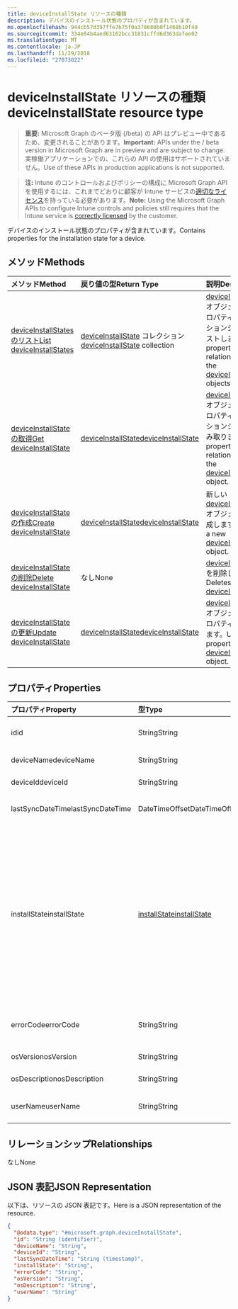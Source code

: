 ```yaml
---
title: deviceInstallState リソースの種類
description: デバイスのインストール状態のプロパティが含まれています。
ms.openlocfilehash: 944cb57d397ffe7b75f0a378680b0f1468b10f49
ms.sourcegitcommit: 334e84b4aed63162bcc31831cffd6d363dafee02
ms.translationtype: MT
ms.contentlocale: ja-JP
ms.lasthandoff: 11/29/2018
ms.locfileid: "27073022"
---
```

# <a name="deviceinstallstate-resource-type"></a><span data-ttu-id="9ee40-103">deviceInstallState リソースの種類</span><span class="sxs-lookup"><span data-stu-id="9ee40-103">deviceInstallState resource type</span></span>

> <span data-ttu-id="9ee40-104">**重要:** Microsoft Graph のベータ版 (/beta) の API はプレビュー中であるため、変更されることがあります。</span><span class="sxs-lookup"><span data-stu-id="9ee40-104">**Important:** APIs under the / beta version in Microsoft Graph are in preview and are subject to change.</span></span> <span data-ttu-id="9ee40-105">実稼働アプリケーションでの、これらの API の使用はサポートされていません。</span><span class="sxs-lookup"><span data-stu-id="9ee40-105">Use of these APIs in production applications is not supported.</span></span>

> <span data-ttu-id="9ee40-106">**注:** Intune のコントロールおよびポリシーの構成に Microsoft Graph API を使用するには、これまでどおりに顧客が Intune サービスの[適切なライセンス](https://go.microsoft.com/fwlink/?linkid=839381)を持っている必要があります。</span><span class="sxs-lookup"><span data-stu-id="9ee40-106">**Note:** Using the Microsoft Graph APIs to configure Intune controls and policies still requires that the Intune service is [correctly licensed](https://go.microsoft.com/fwlink/?linkid=839381) by the customer.</span></span>

<span data-ttu-id="9ee40-107">デバイスのインストール状態のプロパティが含まれています。</span><span class="sxs-lookup"><span data-stu-id="9ee40-107">Contains properties for the installation state for a device.</span></span>
## <a name="methods"></a><span data-ttu-id="9ee40-108">メソッド</span><span class="sxs-lookup"><span data-stu-id="9ee40-108">Methods</span></span>
|<span data-ttu-id="9ee40-109">メソッド</span><span class="sxs-lookup"><span data-stu-id="9ee40-109">Method</span></span>|<span data-ttu-id="9ee40-110">戻り値の型</span><span class="sxs-lookup"><span data-stu-id="9ee40-110">Return Type</span></span>|<span data-ttu-id="9ee40-111">説明</span><span class="sxs-lookup"><span data-stu-id="9ee40-111">Description</span></span>|
|:---|:---|:---|
|[<span data-ttu-id="9ee40-112">deviceInstallStates のリスト</span><span class="sxs-lookup"><span data-stu-id="9ee40-112">List deviceInstallStates</span></span>](../api/intune-books-deviceinstallstate-list.md)|<span data-ttu-id="9ee40-113">[deviceInstallState](../resources/intune-books-deviceinstallstate.md) コレクション</span><span class="sxs-lookup"><span data-stu-id="9ee40-113">[deviceInstallState](../resources/intune-books-deviceinstallstate.md) collection</span></span>|<span data-ttu-id="9ee40-114">[deviceInstallState](../resources/intune-books-deviceinstallstate.md) オブジェクトのプロパティとリレーションシップをリストします。</span><span class="sxs-lookup"><span data-stu-id="9ee40-114">List properties and relationships of the [deviceInstallState](../resources/intune-books-deviceinstallstate.md) objects.</span></span>|
|[<span data-ttu-id="9ee40-115">deviceInstallState の取得</span><span class="sxs-lookup"><span data-stu-id="9ee40-115">Get deviceInstallState</span></span>](../api/intune-books-deviceinstallstate-get.md)|[<span data-ttu-id="9ee40-116">deviceInstallState</span><span class="sxs-lookup"><span data-stu-id="9ee40-116">deviceInstallState</span></span>](../resources/intune-books-deviceinstallstate.md)|<span data-ttu-id="9ee40-117">[deviceInstallState](../resources/intune-books-deviceinstallstate.md) オブジェクトのプロパティとリレーションシップを読み取ります。</span><span class="sxs-lookup"><span data-stu-id="9ee40-117">Read properties and relationships of the [deviceInstallState](../resources/intune-books-deviceinstallstate.md) object.</span></span>|
|[<span data-ttu-id="9ee40-118">deviceInstallState の作成</span><span class="sxs-lookup"><span data-stu-id="9ee40-118">Create deviceInstallState</span></span>](../api/intune-books-deviceinstallstate-create.md)|[<span data-ttu-id="9ee40-119">deviceInstallState</span><span class="sxs-lookup"><span data-stu-id="9ee40-119">deviceInstallState</span></span>](../resources/intune-books-deviceinstallstate.md)|<span data-ttu-id="9ee40-120">新しい [deviceInstallState](../resources/intune-books-deviceinstallstate.md) オブジェクトを作成します。</span><span class="sxs-lookup"><span data-stu-id="9ee40-120">Create a new [deviceInstallState](../resources/intune-books-deviceinstallstate.md) object.</span></span>|
|[<span data-ttu-id="9ee40-121">deviceInstallState の削除</span><span class="sxs-lookup"><span data-stu-id="9ee40-121">Delete deviceInstallState</span></span>](../api/intune-books-deviceinstallstate-delete.md)|<span data-ttu-id="9ee40-122">なし</span><span class="sxs-lookup"><span data-stu-id="9ee40-122">None</span></span>|<span data-ttu-id="9ee40-123">[deviceInstallState](../resources/intune-books-deviceinstallstate.md) を削除します。</span><span class="sxs-lookup"><span data-stu-id="9ee40-123">Deletes a [deviceInstallState](../resources/intune-books-deviceinstallstate.md).</span></span>|
|[<span data-ttu-id="9ee40-124">deviceInstallState の更新</span><span class="sxs-lookup"><span data-stu-id="9ee40-124">Update deviceInstallState</span></span>](../api/intune-books-deviceinstallstate-update.md)|[<span data-ttu-id="9ee40-125">deviceInstallState</span><span class="sxs-lookup"><span data-stu-id="9ee40-125">deviceInstallState</span></span>](../resources/intune-books-deviceinstallstate.md)|<span data-ttu-id="9ee40-126">[deviceInstallState](../resources/intune-books-deviceinstallstate.md) オブジェクトのプロパティを更新します。</span><span class="sxs-lookup"><span data-stu-id="9ee40-126">Update the properties of a [deviceInstallState](../resources/intune-books-deviceinstallstate.md) object.</span></span>|

## <a name="properties"></a><span data-ttu-id="9ee40-127">プロパティ</span><span class="sxs-lookup"><span data-stu-id="9ee40-127">Properties</span></span>
|<span data-ttu-id="9ee40-128">プロパティ</span><span class="sxs-lookup"><span data-stu-id="9ee40-128">Property</span></span>|<span data-ttu-id="9ee40-129">型</span><span class="sxs-lookup"><span data-stu-id="9ee40-129">Type</span></span>|<span data-ttu-id="9ee40-130">説明</span><span class="sxs-lookup"><span data-stu-id="9ee40-130">Description</span></span>|
|:---|:---|:---|
|<span data-ttu-id="9ee40-131">id</span><span class="sxs-lookup"><span data-stu-id="9ee40-131">id</span></span>|<span data-ttu-id="9ee40-132">String</span><span class="sxs-lookup"><span data-stu-id="9ee40-132">String</span></span>|<span data-ttu-id="9ee40-133">エンティティのキー。</span><span class="sxs-lookup"><span data-stu-id="9ee40-133">Key of the entity.</span></span>|
|<span data-ttu-id="9ee40-134">deviceName</span><span class="sxs-lookup"><span data-stu-id="9ee40-134">deviceName</span></span>|<span data-ttu-id="9ee40-135">String</span><span class="sxs-lookup"><span data-stu-id="9ee40-135">String</span></span>|<span data-ttu-id="9ee40-136">デバイス名。</span><span class="sxs-lookup"><span data-stu-id="9ee40-136">Device name.</span></span>|
|<span data-ttu-id="9ee40-137">deviceId</span><span class="sxs-lookup"><span data-stu-id="9ee40-137">deviceId</span></span>|<span data-ttu-id="9ee40-138">String</span><span class="sxs-lookup"><span data-stu-id="9ee40-138">String</span></span>|<span data-ttu-id="9ee40-139">デバイス ID。</span><span class="sxs-lookup"><span data-stu-id="9ee40-139">Device Id.</span></span>|
|<span data-ttu-id="9ee40-140">lastSyncDateTime</span><span class="sxs-lookup"><span data-stu-id="9ee40-140">lastSyncDateTime</span></span>|<span data-ttu-id="9ee40-141">DateTimeOffset</span><span class="sxs-lookup"><span data-stu-id="9ee40-141">DateTimeOffset</span></span>|<span data-ttu-id="9ee40-142">最後の同期日時。</span><span class="sxs-lookup"><span data-stu-id="9ee40-142">Last sync date and time.</span></span>|
|<span data-ttu-id="9ee40-143">installState</span><span class="sxs-lookup"><span data-stu-id="9ee40-143">installState</span></span>|[<span data-ttu-id="9ee40-144">installState</span><span class="sxs-lookup"><span data-stu-id="9ee40-144">installState</span></span>](../resources/intune-books-installstate.md)|<span data-ttu-id="9ee40-145">電子ブックのインストールの状態。</span><span class="sxs-lookup"><span data-stu-id="9ee40-145">The install state of the eBook.</span></span> <span data-ttu-id="9ee40-146">可能な値は、`notApplicable`、`installed`、`failed`、`notInstalled`、`uninstallFailed`、`unknown` です。</span><span class="sxs-lookup"><span data-stu-id="9ee40-146">Possible values are: `notApplicable`, `installed`, `failed`, `notInstalled`, `uninstallFailed`, `unknown`.</span></span>|
|<span data-ttu-id="9ee40-147">errorCode</span><span class="sxs-lookup"><span data-stu-id="9ee40-147">errorCode</span></span>|<span data-ttu-id="9ee40-148">String</span><span class="sxs-lookup"><span data-stu-id="9ee40-148">String</span></span>|<span data-ttu-id="9ee40-149">インストール失敗のエラー コード。</span><span class="sxs-lookup"><span data-stu-id="9ee40-149">The error code for install failures.</span></span>|
|<span data-ttu-id="9ee40-150">osVersion</span><span class="sxs-lookup"><span data-stu-id="9ee40-150">osVersion</span></span>|<span data-ttu-id="9ee40-151">String</span><span class="sxs-lookup"><span data-stu-id="9ee40-151">String</span></span>|<span data-ttu-id="9ee40-152">OS バージョン。</span><span class="sxs-lookup"><span data-stu-id="9ee40-152">OS Version.</span></span>|
|<span data-ttu-id="9ee40-153">osDescription</span><span class="sxs-lookup"><span data-stu-id="9ee40-153">osDescription</span></span>|<span data-ttu-id="9ee40-154">String</span><span class="sxs-lookup"><span data-stu-id="9ee40-154">String</span></span>|<span data-ttu-id="9ee40-155">OS の説明。</span><span class="sxs-lookup"><span data-stu-id="9ee40-155">OS Description.</span></span>|
|<span data-ttu-id="9ee40-156">userName</span><span class="sxs-lookup"><span data-stu-id="9ee40-156">userName</span></span>|<span data-ttu-id="9ee40-157">String</span><span class="sxs-lookup"><span data-stu-id="9ee40-157">String</span></span>|<span data-ttu-id="9ee40-158">デバイスのユーザー名です。</span><span class="sxs-lookup"><span data-stu-id="9ee40-158">Device User Name.</span></span>|

## <a name="relationships"></a><span data-ttu-id="9ee40-159">リレーションシップ</span><span class="sxs-lookup"><span data-stu-id="9ee40-159">Relationships</span></span>
<span data-ttu-id="9ee40-160">なし</span><span class="sxs-lookup"><span data-stu-id="9ee40-160">None</span></span>
## <a name="json-representation"></a><span data-ttu-id="9ee40-161">JSON 表記</span><span class="sxs-lookup"><span data-stu-id="9ee40-161">JSON Representation</span></span>
<span data-ttu-id="9ee40-162">以下は、リソースの JSON 表記です。</span><span class="sxs-lookup"><span data-stu-id="9ee40-162">Here is a JSON representation of the resource.</span></span>
<!-- {
  "blockType": "resource",
  "keyProperty": "id",
  "@odata.type": "microsoft.graph.deviceInstallState"
}
-->
``` json
{
  "@odata.type": "#microsoft.graph.deviceInstallState",
  "id": "String (identifier)",
  "deviceName": "String",
  "deviceId": "String",
  "lastSyncDateTime": "String (timestamp)",
  "installState": "String",
  "errorCode": "String",
  "osVersion": "String",
  "osDescription": "String",
  "userName": "String"
}
```





